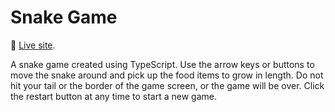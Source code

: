 # Snake Game

🐍 [Live site](https://sheacronin.github.io/typescript-snake/).

A snake game created using TypeScript. Use the arrow keys or buttons to move the snake around and pick up the food items to grow in length. Do not hit your tail or the border of the game screen, or the game will be over. Click the restart button at any time to start a new game.
